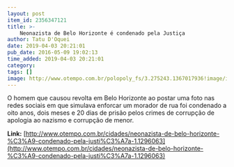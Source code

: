 ```yaml
---
layout: post
item_id: 2356347121
title: >-
    Neonazista de Belo Horizonte é condenado pela Justiça
author: Tatu D'Oquei
date: 2019-04-03 20:21:01
pub_date: 2016-05-09 19:02:13
time_added: 2019-04-03 20:21:01
category: 
tags: []
image: http://www.otempo.com.br/polopoly_fs/3.275243.1367017936!image/image.jpg_gen/derivatives/main-single-horizontal-img-article-fit_620/image.jpg
---
```


O homem que causou revolta em Belo Horizonte ao postar uma foto nas redes sociais em que simulava enforcar um morador de rua foi condenado a oito anos, dois meses e 20 dias de prisão pelos crimes de corrupção de apologia ao nazismo e corrupção de menor.

**Link:** [http://www.otempo.com.br/cidades/neonazista-de-belo-horizonte-%C3%A9-condenado-pela-justi%C3%A7a-1.1296063](http://www.otempo.com.br/cidades/neonazista-de-belo-horizonte-%C3%A9-condenado-pela-justi%C3%A7a-1.1296063)

